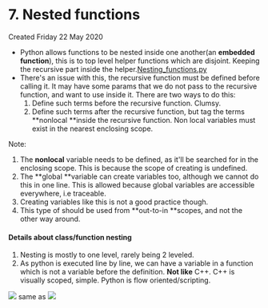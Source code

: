 # 7. Nested functions
Created Friday 22 May 2020


* Python allows functions to be nested inside one another(an **embedded function**), this is to top level helper functions which are disjoint. Keeping the recursive part inside the helper.[Nesting_functions.py](nesting_functions.py)
* There's an issue with this, the recursive function must be defined before calling it. It may have some params that we do not pass to the recursive function, and want to use inside it. There are two ways to do this:
	1. Define such terms before the recursive function. Clumsy.
	2. Define such terms after the recursive function, but tag the terms **nonlocal **inside the recursive function. Non local variables must exist in the nearest enclosing scope. 

Note: 

1. The **nonlocal** variable needs to be defined, as it'll be searched for in the enclosing scope. This is because the scope of creating is undefined.
2. The **global **variable can create variables too, although we cannot do this in one line. This is allowed because global variables are accessible everywhere, i.e traceable.
3. Creating variables like this is not a good practice though.
4. This type of should be used from **out-to-in **scopes, and not the other way around.


#### Details about class/function nesting

1. Nesting is mostly to one level, rarely being 2 leveled.
2. As python is executed line by line, we can have a variable in a function which is not a variable before the definition. **Not like** C++. C++ is visually scoped, simple. Python is flow oriented/scripting.

![](pasted_image002%209.png) same as ![](pasted_image003%206.png)

